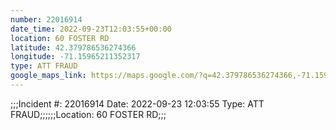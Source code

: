 ```yaml
---
number: 22016914
date_time: 2022-09-23T12:03:55+00:00
location: 60 FOSTER RD
latitude: 42.379786536274366
longitude: -71.15965211352317
type: ATT FRAUD
google_maps_link: https://maps.google.com/?q=42.379786536274366,-71.15965211352317
---
```


;;;Incident #: 22016914   Date: 2022-09-23 12:03:55   Type: ATT FRAUD;;;;;;Location: 60 FOSTER RD;;;
